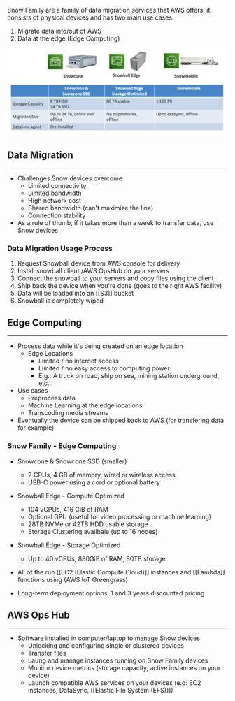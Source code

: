 Snow Family are a family of data migration services that AWS offers, it consists of physical devices and has two main use cases:
1. Migrate data into/out of AWS
2. Data at the edge (Edge Computing)

![snow_family_table.png](./Images/snow_family_table.png)
## Data Migration
---
- Challenges Snow devices overcome
	- Limited connectivity
	- Limited bandwidth
	- High network cost
	- Shared bandwidth (can't maximize the line)
	- Connection stability
- As a rule of thumb, if it takes more than a week to transfer data, use Snow devices
### Data Migration Usage Process
1. Request Snowball device from AWS console for delivery
2. Install snowball client /AWS OpsHub on your servers
3. Connect the snowball to your servers and copy files using the client
4. Ship back the device when you're done (goes to the right AWS facility)
5. Data will be loaded into an [[S3]] bucket
6. Snowball is completely wiped

## Edge Computing
---
- Process data while it's being created on an edge location 
	- Edge Locations
		- Limited / no internet access
		- Limited / no easy access to computing power
		 - E.g.: A truck on road, ship on sea, mining station underground, etc...
- Use cases
	- Preprocess data
	- Machine Learning at the edge locations
	- Transcoding media streams
- Eventually the device can be shipped back to AWS (for transfering data for example)

### Snow Family - Edge Computing
- Snowcone & Snowcone SSD (smaller)
	- 2 CPUs, 4 GB of memory, wired or wireless access
	- USB-C power using a cord or optional battery
- Snowball Edge - Compute Optimized
	- 104 vCPUs, 416 GiB of RAM
	- Optional GPU (useful for video processing or machine learning)
	- 28TB NVMe or 42TB HDD usable storage
	- Storage Clustering availbale (up to 16 nodes)
- Snowball Edge - Storage Optimized
	- Up to 40 vCPUs, 880GiB of RAM, 80TB storage

- All of the run [[EC2 (Elastic Compute Cloud)]] instances and [[Lambda]] functions using (AWS IoT Greengrass)
- Long-term deployment options: 1 and 3 years discounted pricing

## AWS Ops Hub
---
- Software installed in computer/laptop to manage Snow devices
	- Unlocking and configuring single or clustered devices
	- Transfer files
	- Laung and manage instances running on Snow Family devices
	- Monitor device metrics (storage capacity, active instances on your device)
	- Launch compatible AWS services on your devices (e.g: EC2 instances, DataSync, [[Elastic File System (EFS)]])